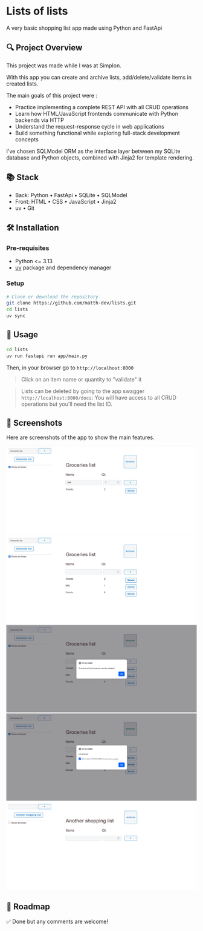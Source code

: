 # Lists of lists

A very basic shopping list app made using Python and FastApi

## 🔍 Project Overview

This project was made while I was at Simplon. 

With this app you can create and archive lists, add/delete/validate items in created lists.

The main goals of this project were :
- Practice implementing a complete REST API with all CRUD operations
- Learn how HTML/JavaScript frontends communicate with Python backends via HTTP
- Understand the request-response cycle in web applications
- Build something functional while exploring full-stack development concepts

I've chosen SQLModel ORM as the interface layer between my SQLite database and Python objects, combined with Jinja2 for template rendering.

## 📚 Stack

- Back: Python • FastApi • SQLite • SQLModel
- Front: HTML • CSS • JavaScript • Jinja2
- uv • Git

## 🛠️ Installation

### Pre-requisites
* Python <= 3.13 
* [uv](https://docs.astral.sh/uv/) package and dependency manager

### Setup

```bash
# Clone or download the repository
git clone https://github.com/matth-dev/lists.git
cd lists
uv sync
```

## 🎯 Usage

```bash
cd lists
uv run fastapi run app/main.py
```
Then, in your browser go to `http://localhost:8000`

> Click on an item name or quantity to "validate" it

> Lists can be deleted by going to the app swagger `http://localhost:8000/docs`: You will have access to all CRUD operations but you'll need the list ID.

## 📸 Screenshots

Here are screenshots of the app to show the main features.

![Groceries list](screenshots/groceries_list.png "Groceries list")
![Validated Items](screenshots/validated_items.png "Validated Items")
![Archive Attempt](screenshots/archive_attempt.png "Archive Attempt")
![Archive OK](screenshots/archive_ok.png "Archive OK")
![Another Shopping List](screenshots/another_shopping_list.png "Another Shopping List")


## 📅 Roadmap

✅ Done but any comments are welcome! 